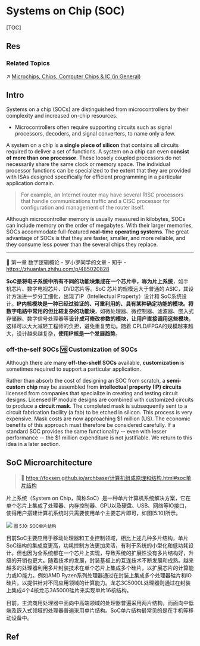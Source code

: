 # Systems on Chip (SOC)

[TOC]



## Res
### Related Topics
↗ [Microchips, Chips, Computer Chips & IC (in General)](📌%20Computer%20Organization%20&%20Architecture%20Basics/Microchips,%20Chips,%20Computer%20Chips%20&%20IC%20(in%20General).md)



## Intro
Systems on a chip (SOCs) are distinguished from microcontrollers by their complexity and increased on-chip resources.

- Microcontrollers often require supporting circuits such as signal processors, decoders, and signal converters, to name only a few.

A system on a chip is **a single piece of silicon** that contains all circuits required to deliver a set of functions. A system on a chip can even **consist of more than one processor**. These loosely coupled processors do not necessarily share the same clock or memory space. The individual processor functions can be specialized to the extent that they are provided with ISAs designed specifically for efficient programming in a particular application domain. 

> For example, an Internet router may have several RISC processors that handle communications traffic and a CISC processor for configuration and management of the router itself.

Although microcontroller memory is usually measured in kilobytes, SOCs can include memory on the order of megabytes. With their larger memories, SOCs accommodate full-featured **real-time operating systems**. The great advantage of SOCs is that they are faster, smaller, and more reliable, and they consume less power than the several chips they replace.

---
🔗 第一章 数字逻辑概论 - 罗小罗同学的文章 - 知乎 - https://zhuanlan.zhihu.com/p/485020828

**SoC是将电子系统中所有不同的功能块集成在一个芯片中，称为片上系统**，如手机芯片、数字电视芯片、DVD芯片等。SoC 芯片的规模远大于普通的 ASIC，其设计方法进一步分工细化，出现了IP（Intellectual Property）设计和 SoC系统设计。**IP内核模块是一种已经过验证的、可重利用的、具有某种确定功能的模块。将数字电路中常用的但比较复杂的功能块**，如微处理器、微控制器、滤波器、嵌入式存储器、数字信号处理器等**设计成可修改参数的模块，让用户直接调用这些模块**，这样可以大大减轻工程师的负担，避免重复劳动。随着 CPLD/FPGA的规模越来越大，设计越来越复杂，**使用IP核是一个发展趋势**。


### off-the-self SOCs 🆚 Customization of SOCs
Although there are many **off-the-shelf SOCs** available, **customization** is sometimes required to support a particular application.

Rather than absorb the cost of designing an SOC from scratch, a **semi-custom chip** may be assembled from **intellectual property (IP) circuits** licensed from companies that specialize in creating and testing circuit designs. Licensed IP module designs are combined with customized circuits to produce a **circuit mask**. The completed mask is subsequently sent to a circuit fabrication facility (a fab) to be etched in silicon. This process is very expensive. Mask costs are now approaching $1 million (US). The economic benefits of this approach must therefore be considered carefully. If a standard SOC provides the same functionality -- even with lesser performance -- the $1 million expenditure is not justifiable. We return to this idea in a later section.



## SoC Microarchitecture
> 🔗 https://foxsen.github.io/archbase/计算机组成原理和结构.html#soc单片结构

片上系统（System on Chip，简称SoC）是一种单片计算机系统解决方案，它在单个芯片上集成了处理器、内存控制器、GPU以及硬盘、USB、网络等IO接口，使得用户搭建计算机系统时只需要使用单个主要芯片即可，如图[5.10]所示。

![](../../../../../Assets/Pics/Pasted%20image%2020240414144958.png)
<small>图 5.10: SOC单片结构</small>

目前SoC主要应用于移动处理器和工业控制领域，相比上述几种多片结构，单片SoC结构的集成度更高，功耗控制方法更加灵活，有利于系统的小型化和低功耗设计。但也因为全系统都在一个芯片上实现，导致系统的扩展性没有多片结构好，升级的开销也更大。随着技术的发展，封装基板上的互连技术不断发展和成熟。越来越多的处理器利用多片封装技术在单个芯片上集成多个硅片，以扩展芯片的计算能力或IO能力。例如AMD Ryzen系列处理器通过在封装上集成多个处理器硅片和IO硅片，以提供针对不同应用领域的计算能力。龙芯3C5000L处理器则通过在封装上集成4个4核龙芯3A5000硅片来实现单片16核结构。

目前，主流商用处理器中面向中高端领域的处理器普遍采用两片结构，而面向中低端及嵌入式领域的处理器普遍采用单片结构。SoC单片结构最常见的是在手机等移动设备中。



## Ref

